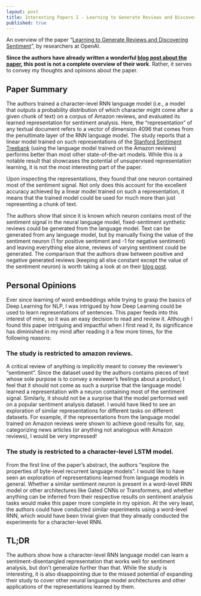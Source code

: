 ```yaml
---
layout: post
title: Interesting Papers I - Learning to Generate Reviews and Discovering Sentiment
published: true
---
```


An overview of the paper “[Learning to Generate Reviews and Discovering Sentiment](https://arxiv.org/abs/1704.01444)”, by researchers at OpenAI.
<!--break-->
**Since the authors have already written a wonderful [blog post about the paper](https://openai.com/blog/unsupervised-sentiment-neuron/), this post is not a complete overview of their work**. Rather, it serves to convey my thoughts and opinions about the paper.

## Paper Summary
The authors trained a character-level RNN language model (i.e., a model that outputs a probability distribution of which character might come after a given chunk of text) on a corpus of Amazon reviews, and evaluated its learned representation for sentiment analysis. Here, the “representation” of any textual document refers to a vector of dimension 4096 that comes from the penultimate layer of the RNN language model. The study reports that a linear model trained on such representations of the [Stanford Sentiment Treebank](https://nlp.stanford.edu/sentiment/treebank.html) (using the language model trained on the Amazon reviews) performs better than most other state-of-the-art models. While this is a notable result that showcases the potential of unsupervised representation learning, it is not the most interesting part of the paper.

  

Upon inspecting the representations, they found that one neuron contained most of the sentiment signal. Not only does this account for the excellent accuracy achieved by a linear model trained on such a representation, it means that the trained model could be used for much more than just representing a chunk of text.

  

The authors show that since it is known which neuron contains most of the sentiment signal in the neural language model, fixed-sentiment synthetic reviews could be generated from the language model. Text can be generated from any language model, but by manually fixing the value of the sentiment neuron (1 for positive sentiment and -1 for negative sentiment) and leaving everything else alone, reviews of varying sentiment could be generated. The comparison that the authors draw between positive and negative generated reviews (keeping all else constant except the value of the sentiment neuron) is worth taking a look at on their [blog post](https://openai.com/blog/unsupervised-sentiment-neuron/).

## Personal Opinions
Ever since learning of word embeddings while trying to grasp the basics of Deep Learning for NLP, I was intrigued by how Deep Learning could be used to learn representations of sentences. This paper feeds into this interest of mine, so it was an easy decision to read and review it. Although I found this paper intriguing and impactful when I first read it, its significance has diminished in my mind after reading it a few more times, for the following reasons:

### The study is restricted to amazon reviews. 
A critical review of anything is implicitly meant to convey the reviewer’s “sentiment”. Since the dataset used by the authors contains pieces of text whose sole purpose is to convey a reviewer’s feelings about a product, I feel that it should not come as such a surprise that the language model learned a representation with a neuron containing most of the sentiment signal. Similarly, it should not be a surprise that the model performed well on a popular sentiment analysis dataset. I would have liked to see an exploration of similar representations for different tasks on different datasets. For example, if the representations from the language model trained on Amazon reviews were shown to achieve good results for, say, categorizing news articles (or anything not analogous with Amazon reviews), I would be very impressed!

### The study is restricted to a character-level LSTM model.
From the first line of the paper’s abstract, the authors “explore the properties of byte-level recurrent language models”. I would like to have seen an exploration of representations learned from language models in general. Whether a similar sentiment neuron is present in a word-level RNN model or other architectures like Gated CNNs or Transformers, and whether anything can be inferred from their respective results on sentiment analysis tasks would make this paper more complete in my opinion. At the very least, the authors could have conducted similar experiments using a word-level RNN, which would have been trivial given that they already conducted the experiments for a character-level RNN.

## TL;DR
The authors show how a character-level RNN language model can learn a sentiment-disentangled representation that works well for sentiment analysis, but don’t generalize further than that. While the study is interesting, it is also disappointing due to the missed potential of expanding their study to cover other neural language model architectures and other applications of the representations learned by them.